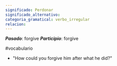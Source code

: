 ```yaml
---
significado: Perdonar
significado_alternativo: 
categoria_gramatical: verbo_irregular
relacion:
---
```


***Pasado***: forgive
***Participio***: forgive

#vocabulario

- "How could you forgive him after what he did?"